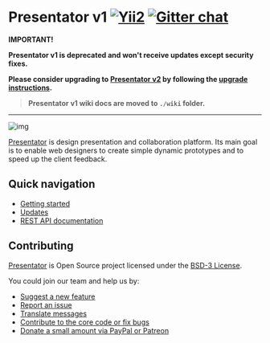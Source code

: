 Presentator v1 [![Yii2](https://img.shields.io/badge/Powered_by-Yii_Framework-green.svg?style=flat)](http://www.yiiframework.com/) [![Gitter chat](https://badges.gitter.im/presentatorio/presentator.png)](https://gitter.im/presentatorio/presentator)
======================================================================

**IMPORTANT!**

**Presentator v1 is deprecated and won't receive updates except security fixes.**

**Please consider upgrading to [Presentator v2](https://github.com/presentator/presentator) by following the [upgrade instructions](https://github.com/presentator/presentator/blob/master/UPGRADE.md).**

> **Presentator v1 wiki docs are moved to `./wiki` folder.**

---

![img](https://raw.githubusercontent.com/wiki/ganigeorgiev/presentator/images/interface.png)

[Presentator](https://presentator.io) is design presentation and collaboration platform.
Its main goal is to enable web designers to create simple dynamic prototypes and to speed up the client feedback.

## Quick navigation
- [Getting started](https://github.com/ganigeorgiev/presentator/wiki)
- [Updates](https://github.com/ganigeorgiev/presentator/wiki/Updates)
- [REST API documentation](https://api.presentator.io/doc)


## Contributing
[Presentator](https://presentator.io) is Open Source project licensed under the [BSD-3 License](LICENSE.md).

You could join our team and help us by:

- [Suggest a new feature](https://github.com/ganigeorgiev/presentator/issues)
- [Report an issue](https://github.com/ganigeorgiev/presentator/issues)
- [Translate messages](https://www.transifex.com/presentatorio/web-platflorm)
- [Contribute to the core code or fix bugs](https://github.com/ganigeorgiev/presentator/wiki/Conventions)
- [Donate a small amount via PayPal or Patreon](https://presentator.io/en/support-us)
